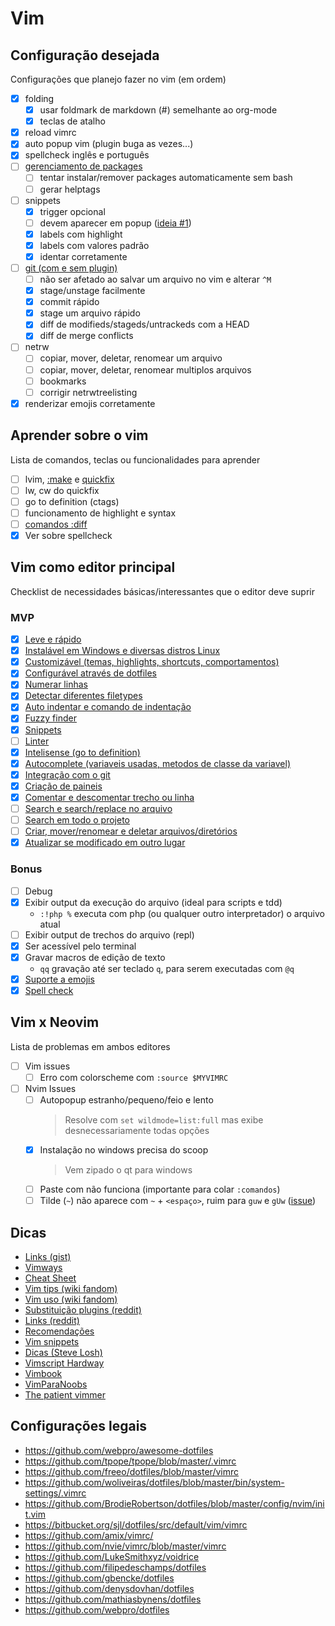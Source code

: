 # Vim
## Configuração desejada
<!-- TODO finalizar checks -->
Configurações que planejo fazer no vim (em ordem)

- [x] folding
    - [x] usar foldmark de markdown (#) semelhante ao org-mode
    - [x] teclas de atalho
- [x] reload vimrc
- [x] auto popup vim (plugin buga as vezes...)
- [x] spellcheck inglês e português
- [ ] [gerenciamento de packages](vim/packages.md)
    - [ ] tentar instalar/remover packages automaticamente sem bash
    - [ ] gerar helptags
- [ ] snippets
    - [x] trigger opcional
    - [ ] devem aparecer em popup ([ideia #1](https://vi.stackexchange.com/questions/7750/how-do-i-manage-and-remember-many-abbreviations-in-my-vimrc))
    - [x] labels com highlight
    - [x] labels com valores padrão
    - [x] identar corretamente
- [ ] [git (com e sem plugin)](vim/git.md)
    - [ ] não ser afetado ao salvar um arquivo no vim e alterar `^M`
    - [x] stage/unstage facilmente
    - [x] commit rápido
    - [x] stage um arquivo rápido
    - [x] diff de modifieds/stageds/untrackeds com a HEAD
    - [x] diff de merge conflicts
- [ ] netrw
    - [ ] copiar, mover, deletar, renomear um arquivo
    - [ ] copiar, mover, deletar, renomear multiplos arquivos
    - [ ] bookmarks
    - [ ] corrigir netrwtreelisting
- [x] renderizar emojis corretamente

## Aprender sobre o vim
<!-- TODO finalizar checks -->
Lista de comandos, teclas ou funcionalidades para aprender

- [ ] lvim, [:make](https://gist.github.com/ajh17/a8f5f194079818b99199) e [quickfix](http://vimdoc.sourceforge.net/htmldoc/quickfix.html#quickfix)
- [ ] lw, cw do quickfix
- [ ] go to definition (ctags)
- [ ] funcionamento de highlight e syntax
- [ ] [comandos :diff](vim/diff.md)
- [x] Ver sobre spellcheck

## Vim como editor principal
Checklist de necessidades básicas/interessantes que o editor deve suprir

### MVP
- [x] [Leve e rápido](vim/leve-e-rapido.md)
- [x] [Instalável em Windows e diversas distros Linux](vim/install.md)
- [x] [Customizável (temas, highlights, shortcuts, comportamentos)](vim/rc.md)
- [x] [Configurável através de dotfiles](vim/dotfiles)
- [x] [Numerar linhas](vim/numero-linha.md)
- [x] [Detectar diferentes filetypes](vim/filetypes.md)
- [x] [Auto indentar e comando de indentação](vim/indent.md)
- [x] [Fuzzy finder](vim/fuzzy.md)
- [x] [Snippets](vim/snippets.md)
- [ ] [Linter](vim/linter.md)
- [x] [Intelisense (go to definition)](vim/intelisense.md)
- [x] [Autocomplete (variaveis usadas, metodos de classe da variavel)](vim/autocomplete.md)
- [x] [Integração com o git](vim/git.md)
- [x] [Criação de paineis](vim/split.md)
- [x] [Comentar e descomentar trecho ou linha](vim/comment.md)
- [ ] [Search e search/replace no arquivo](vim/search-replace.md)
- [ ] [Search em todo o projeto](vim/search-replace-project.md)
- [ ] [Criar, mover/renomear e deletar arquivos/diretórios](vim/diretorios.md)
- [x] [Atualizar se modificado em outro lugar](vim/atualizar-arquivo.md)

### Bonus
- [ ] Debug
- [x] Exibir output da execução do arquivo (ideal para scripts e tdd)
    - `:!php %` executa com php (ou qualquer outro interpretador) o arquivo atual
- [ ] Exibir output de trechos do arquivo (repl)
- [x] Ser acessível pelo terminal
- [x] Gravar macros de edição de texto
    - `qq` gravação até ser teclado `q`, para serem executadas com `@q`
- [x] [Suporte a emojis](vim/emojis)
- [x] [Spell check](vim/spell.md)

## Vim x Neovim
Lista de problemas em ambos editores

- [ ] Vim issues
    - [ ] Erro com colorscheme com `:source $MYVIMRC`
- [ ] Nvim Issues
    - [ ] Autopopup estranho/pequeno/feio e lento
        > Resolve com `set wildmode=list:full` mas exibe desnecessariamente todas opções
    - [x] Instalação no windows precisa do scoop
        > Vem zipado o qt para windows
    - [ ] Paste com <s-insert> não funciona (importante para colar `:comandos`)
    - [ ] Tilde (`~`) não aparece com `~` + `<espaço>`, ruim para `guw` e `gUw` ([issue](https://github.com/equalsraf/neovim-qt/issues/270))

## Dicas
- [Links (gist)](https://gist.github.com/romainl/4b9f139d2a8694612b924322de1025ce)
- [Vimways](https://vimways.org)
- [Cheat Sheet](https://vim.rtorr.com/lang/pt_br)
- [Vim tips (wiki fandom)](https://vim.fandom.com/wiki/Category:VimTip)
- [Vim uso (wiki fandom)](https://vim.fandom.com/wiki/Category:Usage  )
- [Substituição plugins (reddit)](https://www.reddit.com/r/vim/comments/7iy03o/you_aint_gonna_need_it_your_replacement_for/)
- [Links (reddit)](https://www.reddit.com/r/vim/comments/4dlacf/vim_essentials_articles_videos_ressources/)
- [Recomendações](https://www.vi-improved.org/recommendations/)
- [Vim snippets](https://vimrcfu.com/)
- [Dicas (Steve Losh)](https://stevelosh.com/blog/2010/09/coming-home-to-vim/)
- [Vimscript Hardway](https://learnvimscriptthehardway.stevelosh.com/)
- [Vimbook](https://vimbook.gitbook.io/vimbook/)
- [VimParaNoobs](https://sedilson.github.io/vimparanoobs/index.html)
- [The patient vimmer](http://romainl.github.io/the-patient-vimmer/1.html)

## Configurações legais
- https://github.com/webpro/awesome-dotfiles
- https://github.com/tpope/tpope/blob/master/.vimrc
- https://github.com/freeo/dotfiles/blob/master/vimrc
- https://github.com/woliveiras/dotfiles/blob/master/bin/system-settings/.vimrc
- https://github.com/BrodieRobertson/dotfiles/blob/master/config/nvim/init.vim
- https://bitbucket.org/sjl/dotfiles/src/default/vim/vimrc
- https://github.com/amix/vimrc/
- https://github.com/nvie/vimrc/blob/master/vimrc
- https://github.com/LukeSmithxyz/voidrice
- https://github.com/filipedeschamps/dotfiles
- https://github.com/gbencke/dotfiles
- https://github.com/denysdovhan/dotfiles
- https://github.com/mathiasbynens/dotfiles
- https://github.com/webpro/dotfiles
